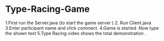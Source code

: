 # Type-Racing-Game

1.First run the Server.java (to start the game server )
2. Run Client.java 
3.Enter participant name and click connnect.
4.Game is started .Now type the shown text 
5.Type Racing video shows the total demonstration .


